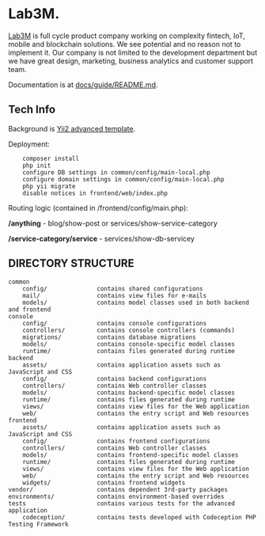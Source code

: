 Lab3M.
===============================

[Lab3M](https://lab3m.com/en) is full cycle product company working on complexity fintech, IoT, mobile and blockchain solutions. We see potential and no reason not to implement it. Our company is not limited to the development department but we have great design, marketing, business analytics and customer support team.

Documentation is at [docs/guide/README.md](docs/guide/README.md).

Tech Info
-------------------


Background is [Yii2 advanced template](https://github.com/yiisoft/yii2-app-advanced).

Deployment:
```
    composer install
    php init
    configure DB settings in common/config/main-local.php
    configure domain settings in common/config/main-local.php
    php yii migrate
    disable notices in frontend/web/index.php
```

Routing logic (contained in /frontend/config/main.php):

<b>/anything</b> - blog/show-post or services/show-service-category

<b>/service-category/service</b> - services/show-db-servicey




DIRECTORY STRUCTURE
-------------------

```
common
    config/              contains shared configurations
    mail/                contains view files for e-mails
    models/              contains model classes used in both backend and frontend
console
    config/              contains console configurations
    controllers/         contains console controllers (commands)
    migrations/          contains database migrations
    models/              contains console-specific model classes
    runtime/             contains files generated during runtime
backend
    assets/              contains application assets such as JavaScript and CSS
    config/              contains backend configurations
    controllers/         contains Web controller classes
    models/              contains backend-specific model classes
    runtime/             contains files generated during runtime
    views/               contains view files for the Web application
    web/                 contains the entry script and Web resources
frontend
    assets/              contains application assets such as JavaScript and CSS
    config/              contains frontend configurations
    controllers/         contains Web controller classes
    models/              contains frontend-specific model classes
    runtime/             contains files generated during runtime
    views/               contains view files for the Web application
    web/                 contains the entry script and Web resources
    widgets/             contains frontend widgets
vendor/                  contains dependent 3rd-party packages
environments/            contains environment-based overrides
tests                    contains various tests for the advanced application
    codeception/         contains tests developed with Codeception PHP Testing Framework
```

